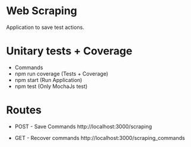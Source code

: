 # Web Scraping

Application to save test actions.

# Unitary tests + Coverage

- Commands
- npm run coverage (Tests + Coverage)
- npm start (Run Application)
- npm test (Only MochaJs test)

# Routes

- POST - Save Commands
http://localhost:3000/scraping

- GET - Recover commands
http://localhost:3000/scraping_commands
